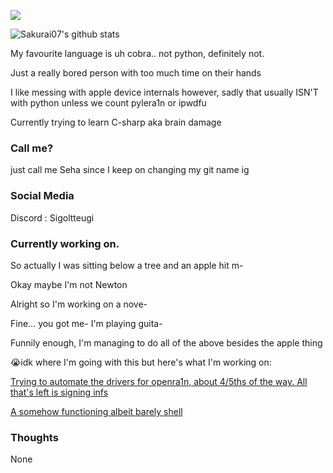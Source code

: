 ![](https://komarev.com/ghpvc/?username=wynwxst)

![Sakurai07's github stats](https://github-readme-stats.vercel.app/api?username=wynwxst&count_private=true&theme=radical)

My favourite language is uh cobra.. not python, definitely not.

Just a really bored person with too much time on their hands

I like messing with apple device internals however, sadly that usually ISN'T with python unless we count pylera1n or ipwdfu 

Currently trying to learn C-sharp aka brain damage

### Call me?

just call me Seha since I keep on changing my git name ig


### Social Media
Discord : Sigoltteugi


### Currently working on.
So actually I was sitting below a tree and an apple hit m-

Okay maybe I'm not Newton

Alright so I'm working on a nove-

Fine... you got me- I'm playing guita-

Funnily enough, I'm managing to do all of the above besides the apple thing

😭idk where I'm going with this but here's what I'm working on:


<a href="https://github.com/wynwxst/redra1n">Trying to automate the drivers for openra1n, about 4/5ths of the way. All that's left is signing infs</a>


<a href="https://github.com/wynwxst/reshell">A somehow functioning albeit barely shell</a>
### Thoughts
None
